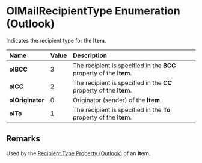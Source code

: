 
# OlMailRecipientType Enumeration (Outlook)

Indicates the recipient type for the  **Item**.



|**Name**|**Value**|**Description**|
|:-----|:-----|:-----|
| **olBCC**|3|The recipient is specified in the  **BCC** property of the **Item**. |
| **olCC**|2|The recipient is specified in the  **CC** property of the **Item**.|
| **olOriginator**|0|Originator (sender) of the  **Item**. |
| **olTo**|1|The recipient is specified in the  **To** property of the **Item**.|

## Remarks

Used by the [Recipient.Type Property (Outlook)](3bdc616c-f008-ec95-0a92-0f704eedee34.md) of an **Item**.


